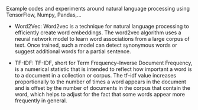 Example codes and experiments around natural language processing using TensorFlow, Numpy, Pandas,...

- Word2Vec: Word2vec is a technique for natural language processing to efficiently create word embeddings. The word2vec algorithm uses a neural network model to learn word associations from a large corpus of text. Once trained, such a model can detect synonymous words or suggest additional words for a partial sentence.

- TF-IDF: TF-IDF, short for Term Frequency–Inverse Document Frequency, is a numerical statistic that is intended to reflect how important a word is to a document in a collection or corpus. The tf–idf value increases proportionally to the number of times a word appears in the document and is offset by the number of documents in the corpus that contain the word, which helps to adjust for the fact that some words appear more frequently in general. 
